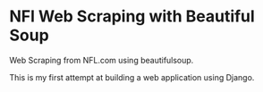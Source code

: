 # NFl Web Scraping with Beautiful Soup

Web Scraping from NFL.com using beautifulsoup.

This is my first attempt at building a web application using Django. 
